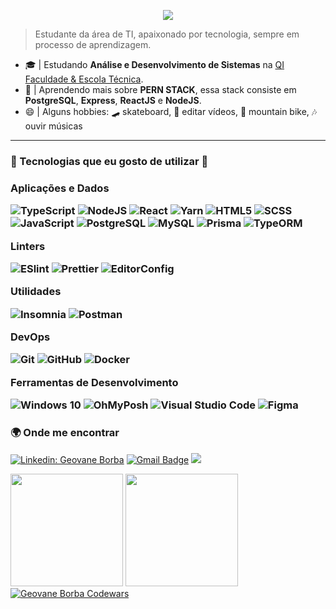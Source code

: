 
<p align="center"> 
    <img src="https://readme-typing-svg.herokuapp.com?font=MonoLisa&size=32&width=700&color=9466FF&lines=just+a+simple+guy+who+converts;caffeine+into+code."(https://git.io/typing-svg)>
 </p>


> Estudante da área de TI, apaixonado por tecnologia, sempre em processo de aprendizagem.

- 🎓 | Estudando **Análise e Desenvolvimento de Sistemas** na <a href="https://qi.edu.br/">QI Faculdade & Escola Técnica</a>.
- 🎯 | Aprendendo mais sobre **PERN STACK**, essa stack consiste em **PostgreSQL**, **Express**, **ReactJS** e **NodeJS**.
- 😄 | Alguns hobbies: 🛹 skateboard, 🎥 editar vídeos, 🚴‍ mountain bike, 🎶 ouvir músicas
<hr />

<h3> 🚀 Tecnologias que eu gosto de utilizar 💜 <h3/>

**Aplicações e Dados**

  ![TypeScript](https://img.shields.io/badge/-TypeScript-333333?style=flat&logo=typescript)
  ![NodeJS](https://img.shields.io/badge/-NodeJS-333333?style=flat&logo=node.js)
  ![React](https://img.shields.io/badge/-React-333333?style=flat&logo=React)
  ![Yarn](https://img.shields.io/badge/-Yarn-333333?style=flat&logo=Yarn)
  ![HTML5](https://img.shields.io/badge/-HTML5-333333?style=flat&logo=html5)
  ![SCSS](https://img.shields.io/badge/-SCSS-333333?style=flat&logo=sass)
  ![JavaScript](https://img.shields.io/badge/-JavaScript-333333?style=flat&logo=javascript)
  ![PostgreSQL](https://img.shields.io/badge/-PostgreSQL-333333?style=flat&logo=PostgreSQL)
  ![MySQL](https://img.shields.io/badge/-MySQL-333333?style=flat&logo=MySQL)
  ![Prisma](https://img.shields.io/badge/-Prisma-333333?style=flat&logo=prisma)
  ![TypeORM](https://img.shields.io/badge/-TypeORM-333333?style=flat&logo=typeorm)
  
**Linters**

  ![ESlint](https://img.shields.io/badge/-ESlint-333333?style=flat&logo=ESlint)
  ![Prettier](https://img.shields.io/badge/-Prettier-333333?style=flat&logo=Prettier)
  ![EditorConfig](https://img.shields.io/badge/-EditorConfig-333333?style=flat&logo=editorconfig)

**Utilidades**

  ![Insomnia](https://img.shields.io/badge/-Insomnia-333333?style=flat&logo=insomnia)
  ![Postman](https://img.shields.io/badge/-Postman-333333?style=flat&logo=postman)

**DevOps**

  ![Git](https://img.shields.io/badge/-Git-333333?style=flat&logo=git)
  ![GitHub](https://img.shields.io/badge/-GitHub-333333?style=flat&logo=github)
  ![Docker](https://img.shields.io/badge/-Docker-333333?style=flat&logo=docker)

**Ferramentas de Desenvolvimento**

  ![Windows 10](https://img.shields.io/badge/-Windows_10-333333?style=flat&logo=windows)
  ![OhMyPosh](https://img.shields.io/badge/-Oh_My_Posh!-333333?style=flat&logo=oh_my_posh)
  ![Visual Studio Code](https://img.shields.io/badge/-Visual%20Studio%20Code-333333?style=flat&logo=visual-studio-code&logoColor=007ACC)
  ![Figma](https://img.shields.io/badge/-Figma-333333?style=flat&logo=figma&logoColor=007ACC)

<h3>🌍 Onde me encontrar </h3> 

  [![Linkedin: Geovane Borba](https://img.shields.io/badge/-geovaneborba-333333?style=flat-square&logo=Linkedin&logoColor=white&link=https://www.linkedin.com/in/geovaneborba/)](https://www.linkedin.com/in/geovaneborba/)
  [![Gmail Badge](https://img.shields.io/badge/-geovanne@live.com-333333?style=flat-square&logo=Gmail&logoColor=white&link=mailto:geovanne@live.com)](mailto:geovanne@live.com)
  ![](https://komarev.com/ghpvc/?username=geovaneborba&color=333333)

  
<div>
  <img height="180em" src="https://github-readme-stats.vercel.app/api?username=geovaneborba&show_icons=true&theme=dracula&include_all_commits=true&count_private=true"/>
  <img height="180em" src="https://github-readme-stats.vercel.app/api/top-langs/?username=geovaneborba&layout=compact&langs_count=16&theme=dracula"/>
  <a href="https://www.codewars.com/users/geovaneborba">
    <img src="https://www.codewars.com/users/geovaneborba/badges/small" alt="Geovane Borba Codewars"/>
  </a>
</div>

